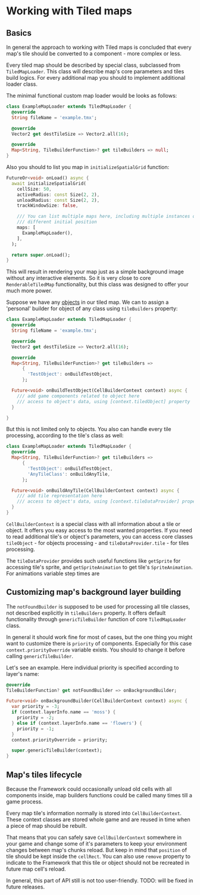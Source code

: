 # Working with Tiled maps

## Basics

In general the approach to working with Tiled maps is concluded that every map's tile should be
converted to a component - more complex or less.

Every tiled map should be described by special class, subclassed from `TiledMapLoader`. This class
will describe map's core parameters and tiles build logics. For every additional map you should to
implement additional loader class.

The minimal functional custom map loader would be looks as follows:

```dart
class ExampleMapLoader extends TiledMapLoader {
  @override
  String fileName = 'example.tmx';

  @override
  Vector2 get destTileSize => Vector2.all(16);

  @override
  Map<String, TileBuilderFunction>? get tileBuilders => null;
}
```

Also you should to list you map in `initializeSpatialGrid` function:

```dart
FutureOr<void> onLoad() async {
  await initializeSpatialGrid(
    cellSize: 50,
    activeRadius: const Size(2, 2),
    unloadRadius: const Size(2, 2),
    trackWindowSize: false,

    /// You can list multiple maps here, including multiple instances of the same map, but with
    /// different initial position
    maps: [
      ExampleMapLoader(),
    ],
  );

  return super.onLoad();
}
```

This will result in rendering your map just as a simple background image without any interactive
elements. So it is very close to core `RenderableTiledMap` functionality, but this class was
designed to offer your much more power.

Suppose we have any [objects](https://doc.mapeditor.org/en/stable/manual/objects/) in our tiled map.
We can to assign a 'personal' builder for object of any class using `tileBuilders` property:

```dart
class ExampleMapLoader extends TiledMapLoader {
  @override
  String fileName = 'example.tmx';

  @override
  Vector2 get destTileSize => Vector2.all(16);

  @override
  Map<String, TileBuilderFunction>? get tileBuilders =>
      {
        'TestObject': onBuildTestObject,
      };

  Future<void> onBuildTestObject(CellBuilderContext context) async {
    /// add game components related to object here
    /// access to object's data, using [context.tiledObject] property
  }

}
```

But this is not limited only to objects. You also can handle every tile processing, according to
the tile's class as well:

```dart
class ExampleMapLoader extends TiledMapLoader {
  @override
  Map<String, TileBuilderFunction>? get tileBuilders =>
      {
        'TestObject': onBuildTestObject,
        'AnyTileClass': onBuildAnyTile,
      };

  Future<void> onBuildAnyTile(CellBuilderContext context) async {
    /// add tile representation here
    /// access to object's data, using [context.tileDataProvider] property
  }
}
```

`CellBuilderContext` is a special class with all information about a tile or object. It offers you
easy access to the most wanted properties. If you need to read additional tile's or object's
parameters, you can access core classes `tileObject` - for objects processing -
and `tileDataProvider.tile` - for tiles processing.

The `tileDataProvider` provides such useful functions like `getSprite` for accessing tile's sprite,
and `getSpriteAnimation` to get tile's `SpriteAnimation`. For animations variable step times are

## Customizing map's background layer building

The `notFoundBuilder` is supposed to be used for processing all tile classes, not described
explicitly in `tileBuilders` property. It offers default functionality through `genericTileBuilder`
function of core `TiledMapLoader` class.

In general it should work fine for most of cases, but the one thing you might want to customize
there is `priority` of components. Especially for this case `context.priorityOverride` variable
exists. You should to change it before calling `genericTileBuilder`.

Let's see an example. Here individual priority is specified according to layer's name:

```dart
@override
TileBuilderFunction? get notFoundBuilder => onBackgroundBuilder;

Future<void> onBackgroundBuilder(CellBuilderContext context) async {
  var priority = -3;
  if (context.layerInfo.name == 'moss') {
    priority = -2;
  } else if (context.layerInfo.name == 'flowers') {
    priority = -1;
  }
  context.priorityOverride = priority;

  super.genericTileBuilder(context);
}
```

## Map's tiles lifecycle

Because the Framework could occasionally unload old cells with all components inside, map builders
functions could be called many times till a game process.

Every map tile's information normally is stored into `CellBuilderContext`. These context classes are
stored whole game and are reused in time when a piece of map should be rebuilt.

That means that you can safely save `CellBuilderContext` somewhere in your game and change some of
it's parameters to keep your environment changes between map's chunks reload. But keep in mind
that `position` of tile should be kept inside the `cellRect`. You can also use `remove` property to
indicate to the Framework that this tile or object should not be recreated in future map cell's
reload.

In general, this part of API still is not too user-friendly. TODO: will be fixed in future releases.

